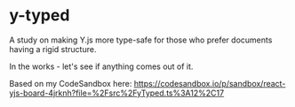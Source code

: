 # y-typed

A study on making Y.js more type-safe for those who prefer documents having a rigid structure.

In the works - let's see if anything comes out of it.

Based on my CodeSandbox here: https://codesandbox.io/p/sandbox/react-yjs-board-4jrknh?file=%2Fsrc%2FyTyped.ts%3A12%2C17
